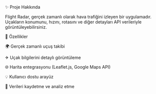 ✨ Proje Hakkında

Flight Radar, gerçek zamanlı olarak hava trafiğini izleyen bir uygulamadır. Uçakların konumunu, hızını, rotasını ve diğer detayları API verileriyle görüntüleyebilirsiniz.

📝 Özellikler

🌍 Gerçek zamanlı uçuş takibi

✈ Uçak bilgilerini detaylı görüntüleme

🌐 Harita entegrasyonu (Leaflet.js, Google Maps API)

💡 Kullanıcı dostu arayüz

💾 Verileri kaydetme ve analiz etme

